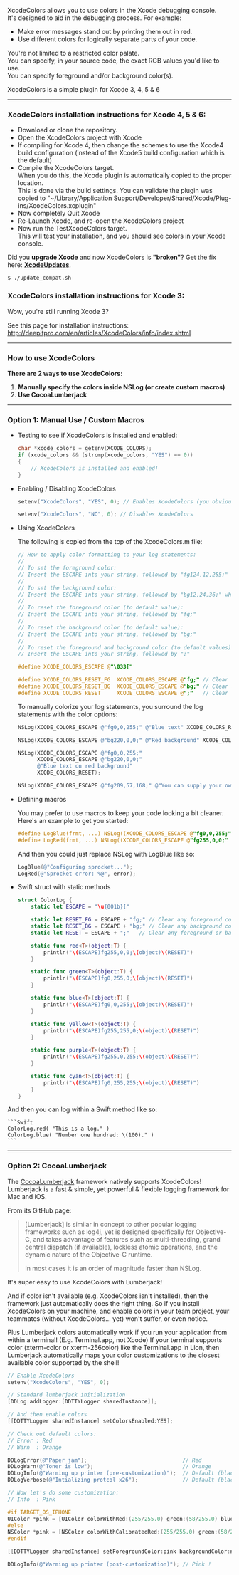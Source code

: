 XcodeColors allows you to use colors in the Xcode debugging console.  
It's designed to aid in the debugging process. For example:
- Make error messages stand out by printing them out in red.
- Use different colors for logically separate parts of your code.

You're not limited to a restricted color palate.  
You can specify, in your source code, the exact RGB values you'd like to use.  
You can specify foreground and/or background color(s).

XcodeColors is a simple plugin for Xcode 3, 4, 5 & 6  

***

### XcodeColors installation instructions for Xcode 4, 5 & 6:

- Download or clone the repository.
- Open the XcodeColors project with Xcode
- If compiling for Xcode 4, then change the schemes to use the Xcode4 build configuration (instead of the Xcode5 build configuration which is the default)
- Compile the XcodeColors target.  
    When you do this, the Xcode plugin is automatically copied to the proper location.  
    This is done via the build settings.
    You can validate the plugin was copied to "~/Library/Application Support/Developer/Shared/Xcode/Plug-ins/XcodeColors.xcplugin"  
- Now completely Quit Xcode
- Re-Launch Xcode, and re-open the XcodeColors project
- Now run the TestXcodeColors target.  
    This will test your installation, and you should see colors in your Xcode console.

Did you **upgrade Xcode** and now XcodeColors is **"broken"**? Get the fix here: **[XcodeUpdates](https://github.com/robbiehanson/XcodeColors/wiki/XcodeUpdates)**.

```
$ ./update_compat.sh
```

### XcodeColors installation instructions for Xcode 3:

Wow, you're still running Xcode 3?  

See this page for installation instructions:  
http://deepitpro.com/en/articles/XcodeColors/info/index.shtml

***

### How to use XcodeColors

**There are 2 ways to use XcodeColors:**

1. **Manually specify the colors inside NSLog (or create custom macros)**
2. **Use CocoaLumberjack**

***

### Option 1: Manual Use / Custom Macros

-  Testing to see if XcodeColors is installed and enabled:

    ```objective-c
    char *xcode_colors = getenv(XCODE_COLORS);
    if (xcode_colors && (strcmp(xcode_colors, "YES") == 0))
    {
        // XcodeColors is installed and enabled!
    }
    ```

-  Enabling / Disabling XcodeColors

    ```objective-c
    setenv("XcodeColors", "YES", 0); // Enables XcodeColors (you obviously have to install it too)
    
    setenv("XcodeColors", "NO", 0); // Disables XcodeColors
    ```

- Using XcodeColors

    The following is copied from the top of the XcodeColors.m file:

    ```objective-c
    // How to apply color formatting to your log statements:
    // 
    // To set the foreground color:
    // Insert the ESCAPE into your string, followed by "fg124,12,255;" where r=124, g=12, b=255.
    // 
    // To set the background color:
    // Insert the ESCAPE into your string, followed by "bg12,24,36;" where r=12, g=24, b=36.
    // 
    // To reset the foreground color (to default value):
    // Insert the ESCAPE into your string, followed by "fg;"
    // 
    // To reset the background color (to default value):
    // Insert the ESCAPE into your string, followed by "bg;"
    // 
    // To reset the foreground and background color (to default values) in one operation:
    // Insert the ESCAPE into your string, followed by ";"
    
    #define XCODE_COLORS_ESCAPE @"\033["
    
    #define XCODE_COLORS_RESET_FG  XCODE_COLORS_ESCAPE @"fg;" // Clear any foreground color
    #define XCODE_COLORS_RESET_BG  XCODE_COLORS_ESCAPE @"bg;" // Clear any background color
    #define XCODE_COLORS_RESET     XCODE_COLORS_ESCAPE @";"   // Clear any foreground or background color
    ```
    
    To manually colorize your log statements, you surround the log statements with the color options:
    
    ```objective-c
    NSLog(XCODE_COLORS_ESCAPE @"fg0,0,255;" @"Blue text" XCODE_COLORS_RESET);
    
    NSLog(XCODE_COLORS_ESCAPE @"bg220,0,0;" @"Red background" XCODE_COLORS_RESET);
    
    NSLog(XCODE_COLORS_ESCAPE @"fg0,0,255;"
          XCODE_COLORS_ESCAPE @"bg220,0,0;"
          @"Blue text on red background"
          XCODE_COLORS_RESET);
    
    NSLog(XCODE_COLORS_ESCAPE @"fg209,57,168;" @"You can supply your own RGB values!" XCODE_COLORS_RESET);
    ```

- Defining macros
  
    You may prefer to use macros to keep your code looking a bit cleaner.  
    Here's an example to get you started:

    ```objective-c
    #define LogBlue(frmt, ...) NSLog((XCODE_COLORS_ESCAPE @"fg0,0,255;" frmt XCODE_COLORS_RESET), ##__VA_ARGS__)
    #define LogRed(frmt, ...) NSLog((XCODE_COLORS_ESCAPE @"fg255,0,0;" frmt XCODE_COLORS_RESET), ##__VA_ARGS__)
    ```
    
    And then you could just replace NSLog with LogBlue like so:
    
    ```objective-c
    LogBlue(@"Configuring sprocket...");
    LogRed(@"Sprocket error: %@", error);
    ```

- Swift struct with static methods

    ```swift
    struct ColorLog {
    	static let ESCAPE = "\u{001b}["

	    static let RESET_FG = ESCAPE + "fg;" // Clear any foreground color
    	static let RESET_BG = ESCAPE + "bg;" // Clear any background color
    	static let RESET = ESCAPE + ";"   // Clear any foreground or background color

	    static func red<T>(object:T) {
	    	println("\(ESCAPE)fg255,0,0;\(object)\(RESET)")
	    }

	    static func green<T>(object:T) {
		    println("\(ESCAPE)fg0,255,0;\(object)\(RESET)")
	    }

	    static func blue<T>(object:T) {
		    println("\(ESCAPE)fg0,0,255;\(object)\(RESET)")
	    }

	    static func yellow<T>(object:T) {
		    println("\(ESCAPE)fg255,255,0;\(object)\(RESET)")
	    }

	    static func purple<T>(object:T) {
		    println("\(ESCAPE)fg255,0,255;\(object)\(RESET)")
	    }

	    static func cyan<T>(object:T) {
		    println("\(ESCAPE)fg0,255,255;\(object)\(RESET)")
	    }
    }
    ```
And then you can log within a Swift method like so:

    ```Swift
    ColorLog.red( "This is a log." )
    ColorLog.blue( "Number one hundred: \(100)." )
    ```

***

### Option 2: CocoaLumberjack

The [CocoaLumberjack](https://github.com/robbiehanson/CocoaLumberjack) framework natively supports XcodeColors!  
Lumberjack is a fast & simple, yet powerful & flexible logging framework for Mac and iOS.

From its GitHub page:

> [Lumberjack] is similar in concept to other popular logging frameworks such as log4j,
> yet is designed specifically for Objective-C, and takes advantage of features such as
> multi-threading, grand central dispatch (if available), lockless atomic operations,
> and the dynamic nature of the Objective-C runtime.
> 
> In most cases it is an order of magnitude faster than NSLog.

It's super easy to use XcodeColors with Lumberjack!

And if color isn't available (e.g. XcodeColors isn't installed), then the framework just automatically does the right thing. So if you install XcodeColors on your machine, and enable colors in your team project, your teammates (without XcodeColors... yet) won't suffer, or even notice.

Plus Lumberjack colors automatically work if you run your application from within a terminal! (E.g. Terminal.app, not Xcode) If your terminal supports color (xterm-color or xterm-256color) like the Terminal.app in Lion, then Lumberjack automatically maps your color customizations to the closest available color supported by the shell!

```objective-c
// Enable XcodeColors 
setenv("XcodeColors", "YES", 0);

// Standard lumberjack initialization
[DDLog addLogger:[DDTTYLogger sharedInstance]];

// And then enable colors
[[DDTTYLogger sharedInstance] setColorsEnabled:YES];

// Check out default colors:
// Error : Red
// Warn  : Orange

DDLogError(@"Paper jam");                              // Red
DDLogWarn(@"Toner is low");                            // Orange
DDLogInfo(@"Warming up printer (pre-customization)");  // Default (black)
DDLogVerbose(@"Intializing protcol x26");              // Default (black)

// Now let's do some customization:
// Info  : Pink

#if TARGET_OS_IPHONE
UIColor *pink = [UIColor colorWithRed:(255/255.0) green:(58/255.0) blue:(159/255.0) alpha:1.0];
#else
NSColor *pink = [NSColor colorWithCalibratedRed:(255/255.0) green:(58/255.0) blue:(159/255.0) alpha:1.0];
#endif

[[DDTTYLogger sharedInstance] setForegroundColor:pink backgroundColor:nil forFlag:DDLogFlagInfo];

DDLogInfo(@"Warming up printer (post-customization)"); // Pink !
```
